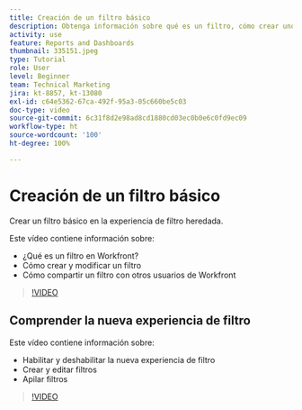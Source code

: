 ```yaml
---
title: Creación de un filtro básico
description: Obtenga información sobre qué es un filtro, cómo crear uno y cómo compartirlo con otros usuarios en Workfront. Aprenda también a utilizar la nueva experiencia de filtro.
activity: use
feature: Reports and Dashboards
thumbnail: 335151.jpeg
type: Tutorial
role: User
level: Beginner
team: Technical Marketing
jira: kt-8857, kt-13080
exl-id: c64e5362-67ca-492f-95a3-05c660be5c03
doc-type: video
source-git-commit: 6c31f8d2e98ad8cd1880cd03ec0b0e6c0fd9ec09
workflow-type: ht
source-wordcount: '100'
ht-degree: 100%

---
```


# Creación de un filtro básico

Crear un filtro básico en la experiencia de filtro heredada.

Este vídeo contiene información sobre:

* ¿Qué es un filtro en Workfront?
* Cómo crear y modificar un filtro
* Cómo compartir un filtro con otros usuarios de Workfront

>[!VIDEO](https://video.tv.adobe.com/v/335151/?quality=12&learn=on)

## Comprender la nueva experiencia de filtro

Este vídeo contiene información sobre:

* Habilitar y deshabilitar la nueva experiencia de filtro
* Crear y editar filtros
* Apilar filtros

>[!VIDEO](https://video.tv.adobe.com/v/3419558/?quality=12&learn=on)
